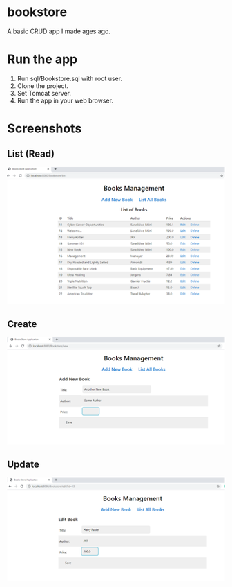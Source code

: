 # bookstore
A basic CRUD app I made ages ago.

# Run the app
1. Run sql/Bookstore.sql with root user.
2. Clone the project.
3. Set Tomcat server.
4. Run the app in your web browser.

# Screenshots

## List (Read)

![](./screenshots/booklist.png)

## Create

![](./screenshots/addBook.png)

## Update

![](./screenshots/editBook.png)

